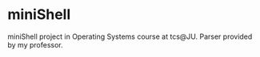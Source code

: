 # miniShell
miniShell project in Operating Systems course at tcs@JU.
Parser provided by my professor. 
